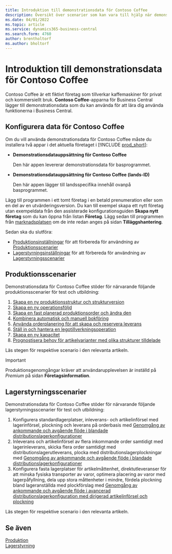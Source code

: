 ```yaml
---
title: Introduktion till demonstrationsdata för Contoso Coffee
description: Översikt över scenarier som kan vara till hjälp när demonstrationsdatan för Contoso Coffee ska hjälpa dig lära dig hur du använder funktionerna i Business Central.
ms.date: 04/01/2022
ms.topic: article
ms.service: dynamics365-business-central
ms.search.form: 4760
author: brentholtorf
ms.author: bholtorf
---
```


# Introduktion till demonstrationsdata för Contoso Coffee

Contoso Coffee är ett fiktivt företag som tillverkar kaffemaskiner för privat och kommersiellt bruk. **Contoso Coffee**-apparna för Business Central lägger till demonstrationsdata som du kan använda för att lära dig använda funktionerna i Business Central.  


## Konfigurera data för Contoso Coffee

Om du vill använda demonstrationsdata för Contoso Coffee måste du installera två appar i det aktuella företaget i [!INCLUDE [prod_short](../includes/prod_short.md)]:  

- **Demonstrationsdatauppsättning för Contoso Coffee**  

    Den här appen levererar demonstrationsdata för basprogrammet.  
- **Demonstrationsdatauppsättning för Contoso Coffee (lands-ID)**  

    Den här appen lägger till landsspecifika innehåll ovanpå basprogrammet.

Lägg till programmen i ett tomt företag i en betald prenumeration eller som en del av en utvärderingsversion. Du kan till exempel skapa ett nytt företag utan exempeldata från den assisterade konfigurationsguiden **Skapa nytt företag** som du kan öppna från listan **Företag**. Lägg sedan till programmen från [marknadsplatsen](../ui-extensions-install-uninstall.md#install) om de inte redan anges på sidan **Tilläggshantering**.  

Sedan ska du slutföra:
 - [Produktionsinställningar](manufacturing/contoso-coffee-manufacturing-intro.md) för att förbereda för användning av [Produktionsscenarier](#manufacturing-scenarios)
 - [Lagerstyrningsinställningar](warehousing/contoso-coffee-warehousing-intro.md) för att förbereda för användning av [Lagerstyrningsscenarier](#warehousing-scenarios)

## Produktionsscenarier

Demonstrationsdata för Contoso Coffee stöder för närvarande följande produktionsscenarier för test och utbildning:

1. [Skapa en ny produktionsstruktur och strukturversion](manufacturing/create-new-production-bom-version.md)  
2. [Skapa en ny operationsföljd](manufacturing/create-new-routing.md)  
3. [Skapa en fast planerad produktionsorder och ändra den](manufacturing/create-firm-planned-production-order-change.md)  
4. [Kombinera automatisk och manuell bokföring](manufacturing/combine-automatic-manual-flushing.md)  
5. [Använda orderplanering för att skapa och reservera leverans](manufacturing/order-planning-create-reserve-supply.md)  
6. [Ställ in och hantera en legotillverkningsoperation](manufacturing/set-up-process-subcontracting-operation.md)  
7. [Skapa en ny kapacitet](manufacturing/set-up-new-capacity.md)  
8. [Prognostisera behov för artikelvarianter med olika strukturer tilldelade](manufacturing/variants.md)  

Läs stegen för respektive scenario i den relevanta artikeln.  

> [!IMPORTANT]
> Produktionsgenomgångar kräver att användarupplevelsen är inställd på *Premium* på sidan **Företagsinformation**.

## Lagerstyrningsscenarier

Demonstrationsdata för Contoso Coffee stöder för närvarande följande lagerstyrningsscenarier för test och utbildning:

1.  Konfigurera standardlagerplatser, inleverans- och artikelinförsel med lagerinförsel, plockning och leverans på orderbasis med [Genomgång av ankommande och avgående flöde i blandade distributionslagerkonfigurationer](warehousing/warehouse-basic-flow-putaway-pick.md)
2.  Inleverans och artikelinförsel av flera inkommande order samtidigt med lagerinleverans, skicka flera order samtidigt med distributionslagerutleverans, plocka med distributionslagerplockningar med [Genomgång av ankommande och avgående flöde i blandade distributionslagerkonfigurationer](warehousing/warehouse-mixed-flow-receive-pick-ship.md)
3.  Konfigurera fasta lagerplatser för artikelmåttenhet, direktutleveranser för att minska fysiska transporter av varor, optimera placering av varor med lagerpåfyllning, dela upp stora måttenheter i mindre, fördela plockning bland lageranställda med plockförslag med [Genomgång av ankommande och avgående flöde i avancerad distributionslagerkonfiguration med dirigerad artikelinförsel och plockning](warehousing/warehouse-directed-flow.md)

Läs stegen för respektive scenario i den relevanta artikeln.
   
## Se även

[Produktion](../production-manage-manufacturing.md)  
[Lagerstyrning](../warehouse-manage-warehouse.md)  

